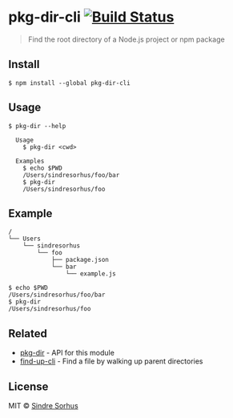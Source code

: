 # pkg-dir-cli [![Build Status](https://travis-ci.org/sindresorhus/pkg-dir-cli.svg?branch=master)](https://travis-ci.org/sindresorhus/pkg-dir-cli)

> Find the root directory of a Node.js project or npm package


## Install

```
$ npm install --global pkg-dir-cli
```


## Usage

```
$ pkg-dir --help

  Usage
    $ pkg-dir <cwd>

  Examples
    $ echo $PWD
    /Users/sindresorhus/foo/bar
    $ pkg-dir
    /Users/sindresorhus/foo
```


## Example

```
/
└── Users
    └── sindresorhus
        └── foo
            ├── package.json
            └── bar
                └── example.js
```

```
$ echo $PWD
/Users/sindresorhus/foo/bar
$ pkg-dir
/Users/sindresorhus/foo
```


## Related

- [pkg-dir](https://github.com/sindresorhus/pkg-dir) - API for this module
- [find-up-cli](https://github.com/sindresorhus/find-up-cli) - Find a file by walking up parent directories


## License

MIT © [Sindre Sorhus](https://sindresorhus.com)
